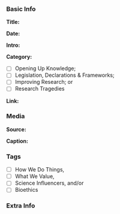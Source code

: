 <!-- *Copy and paste this file's text (in raw, without rendering) into new files for new stories. -->

### Basic Info

**Title:**
<!-- Insert title for this story in line 7. The name of the GitHub file above must be: "[BCE or CE] YYYY [TITLE].md". For example, an event in 530 BC with the title "Thales falls into a well" would be called "BCE 0530 Thales falls into a well.md" -->


**Date:**
<!-- Type in line 11 the date of this story, and link to a source confirming the selected date -->


**Intro:**
<!-- Share in line 15 a brief intro to the story (keep it under 240 characters) -->


**Category:** 
<!-- Select one (and ONLY ONE) by typing "x" between "[ ]". -->

- [ ] Opening Up Knowledge;
- [ ] Legislation, Declarations & Frameworks;
- [ ] Improving Research; or
- [ ] Research Tragedies

**Link:**
<!-- Not necessary, can say "N/A" or be a link to the story's pertinent document/article/book; as an example, the *Code of Hammurabi* links to the very [*Code of Hammurabi*](https://avalon.law.yale.edu/ancient/hamframe.asp). Type in line 27. -->


### Media

**Source:** 
<!-- Share in line 33 direct link to an image that can be shared following its copyright; [Wikimedia Commons](https://commons.wikimedia.org/wiki/Commons:Reusing_content_outside_Wikimedia) is a good place to look -->


**Caption:** 
<!-- Insert a description of the image in line 37; be detailed as this will serve as ALT text -->


### Tags
<!-- Type "x" between "[ ]" for all revelvant tags: -->

- [ ] How We Do Things, 
- [ ] What We Value, 
- [ ] Science Influencers, and/or 
- [ ] Bioethics

### Extra Info
<!-- Paste the story onto line 49! Remember: a line is a paragraph and a blank line must be placed between paragraphs. -->

